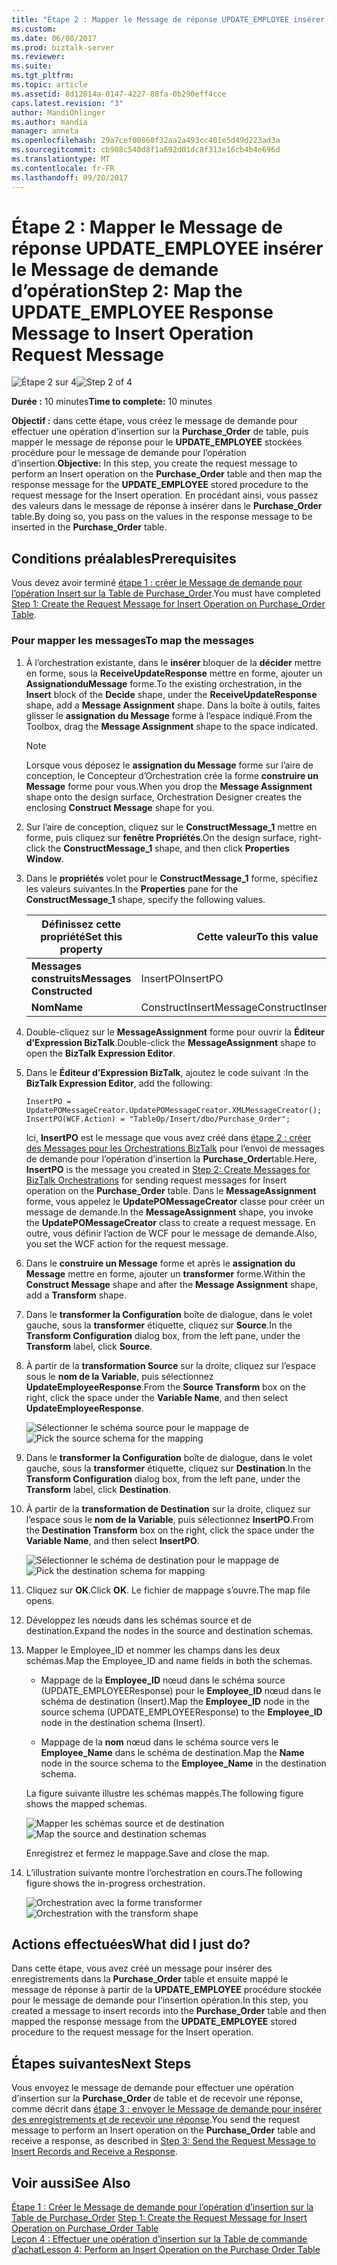 ```yaml
---
title: "Étape 2 : Mapper le Message de réponse UPDATE_EMPLOYEE insérer le Message de demande d’opération | Documents Microsoft"
ms.custom: 
ms.date: 06/08/2017
ms.prod: biztalk-server
ms.reviewer: 
ms.suite: 
ms.tgt_pltfrm: 
ms.topic: article
ms.assetid: 8d12014a-0147-4227-88fa-0b290eff4cce
caps.latest.revision: "3"
author: MandiOhlinger
ms.author: mandia
manager: anneta
ms.openlocfilehash: 29a7cef00860f32aa2a493cc401e5d49d223ad3a
ms.sourcegitcommit: cb908c540d8f1a692d01dc8f313e16cb4b4e696d
ms.translationtype: MT
ms.contentlocale: fr-FR
ms.lasthandoff: 09/20/2017
---
```

# <a name="step-2-map-the-updateemployee-response-message-to-insert-operation-request-message"></a><span data-ttu-id="63325-102">Étape 2 : Mapper le Message de réponse UPDATE_EMPLOYEE insérer le Message de demande d’opération</span><span class="sxs-lookup"><span data-stu-id="63325-102">Step 2: Map the UPDATE_EMPLOYEE Response Message to Insert Operation Request Message</span></span>
<span data-ttu-id="63325-103">![Étape 2 sur 4](../../adapters-and-accelerators/adapter-oracle-ebs/media/step-2of4.gif "Step_2of4")</span><span class="sxs-lookup"><span data-stu-id="63325-103">![Step 2 of 4](../../adapters-and-accelerators/adapter-oracle-ebs/media/step-2of4.gif "Step_2of4")</span></span>  
  
 <span data-ttu-id="63325-104">**Durée :** 10 minutes</span><span class="sxs-lookup"><span data-stu-id="63325-104">**Time to complete:** 10 minutes</span></span>  
  
 <span data-ttu-id="63325-105">**Objectif :** dans cette étape, vous créez le message de demande pour effectuer une opération d’insertion sur la **Purchase_Order** de table, puis mapper le message de réponse pour le **UPDATE_EMPLOYEE** stockées procédure pour le message de demande pour l’opération d’insertion.</span><span class="sxs-lookup"><span data-stu-id="63325-105">**Objective:** In this step, you create the request message to perform an Insert operation on the **Purchase_Order** table and then map the response message for the **UPDATE_EMPLOYEE** stored procedure to the request message for the Insert operation.</span></span> <span data-ttu-id="63325-106">En procédant ainsi, vous passez des valeurs dans le message de réponse à insérer dans le **Purchase_Order** table.</span><span class="sxs-lookup"><span data-stu-id="63325-106">By doing so, you pass on the values in the response message to be inserted in the **Purchase_Order** table.</span></span>  
  
## <a name="prerequisites"></a><span data-ttu-id="63325-107">Conditions préalables</span><span class="sxs-lookup"><span data-stu-id="63325-107">Prerequisites</span></span>  
 <span data-ttu-id="63325-108">Vous devez avoir terminé [étape 1 : créer le Message de demande pour l’opération Insert sur la Table de Purchase_Order](../../adapters-and-accelerators/adapter-sql/step-1-create-the-request-message-for-insert-operation-on-purchase-order-table.md).</span><span class="sxs-lookup"><span data-stu-id="63325-108">You must have completed [Step 1: Create the Request Message for Insert Operation on Purchase_Order Table](../../adapters-and-accelerators/adapter-sql/step-1-create-the-request-message-for-insert-operation-on-purchase-order-table.md).</span></span>  
  
### <a name="to-map-the-messages"></a><span data-ttu-id="63325-109">Pour mapper les messages</span><span class="sxs-lookup"><span data-stu-id="63325-109">To map the messages</span></span>  
  
1.  <span data-ttu-id="63325-110">À l’orchestration existante, dans le **insérer** bloquer de la **décider** mettre en forme, sous la **ReceiveUpdateResponse** mettre en forme, ajouter un **AssignationduMessage** forme.</span><span class="sxs-lookup"><span data-stu-id="63325-110">To the existing orchestration, in the **Insert** block of the **Decide** shape, under the **ReceiveUpdateResponse** shape, add a **Message Assignment** shape.</span></span> <span data-ttu-id="63325-111">Dans la boîte à outils, faites glisser le **assignation du Message** forme à l’espace indiqué.</span><span class="sxs-lookup"><span data-stu-id="63325-111">From the Toolbox, drag the **Message Assignment** shape to the space indicated.</span></span>  
  
    > [!NOTE]
    >  <span data-ttu-id="63325-112">Lorsque vous déposez le **assignation du Message** forme sur l’aire de conception, le Concepteur d’Orchestration crée la forme **construire un Message** forme pour vous.</span><span class="sxs-lookup"><span data-stu-id="63325-112">When you drop the **Message Assignment** shape onto the design surface, Orchestration Designer creates the enclosing **Construct Message** shape for you.</span></span>  
  
2.  <span data-ttu-id="63325-113">Sur l’aire de conception, cliquez sur le **ConstructMessage_1** mettre en forme, puis cliquez sur **fenêtre Propriétés**.</span><span class="sxs-lookup"><span data-stu-id="63325-113">On the design surface, right-click the **ConstructMessage_1** shape, and then click **Properties Window**.</span></span>  
  
3.  <span data-ttu-id="63325-114">Dans le **propriétés** volet pour le **ConstructMessage_1** forme, spécifiez les valeurs suivantes.</span><span class="sxs-lookup"><span data-stu-id="63325-114">In the **Properties** pane for the **ConstructMessage_1** shape, specify the following values.</span></span>  
  
    |<span data-ttu-id="63325-115">Définissez cette propriété</span><span class="sxs-lookup"><span data-stu-id="63325-115">Set this property</span></span>|<span data-ttu-id="63325-116">Cette valeur</span><span class="sxs-lookup"><span data-stu-id="63325-116">To this value</span></span>|  
    |-----------------------|-------------------|  
    |<span data-ttu-id="63325-117">**Messages construits**</span><span class="sxs-lookup"><span data-stu-id="63325-117">**Messages Constructed**</span></span>|<span data-ttu-id="63325-118">InsertPO</span><span class="sxs-lookup"><span data-stu-id="63325-118">InsertPO</span></span>|  
    |<span data-ttu-id="63325-119">**Nom**</span><span class="sxs-lookup"><span data-stu-id="63325-119">**Name**</span></span>|<span data-ttu-id="63325-120">ConstructInsertMessage</span><span class="sxs-lookup"><span data-stu-id="63325-120">ConstructInsertMessage</span></span>|  
  
4.  <span data-ttu-id="63325-121">Double-cliquez sur le **MessageAssignment** forme pour ouvrir la **Éditeur d’Expression BizTalk**.</span><span class="sxs-lookup"><span data-stu-id="63325-121">Double-click the **MessageAssignment** shape to open the **BizTalk Expression Editor**.</span></span>  
  
5.  <span data-ttu-id="63325-122">Dans le **Éditeur d’Expression BizTalk**, ajoutez le code suivant :</span><span class="sxs-lookup"><span data-stu-id="63325-122">In the **BizTalk Expression Editor**, add the following:</span></span>  
  
    ```  
    InsertPO = UpdatePOMessageCreator.UpdatePOMessageCreator.XMLMessageCreator();  
    InsertPO(WCF.Action) = "TableOp/Insert/dbo/Purchase_Order";  
    ```  
  
     <span data-ttu-id="63325-123">Ici, **InsertPO** est le message que vous avez créé dans [étape 2 : créer des Messages pour les Orchestrations BizTalk](../../adapters-and-accelerators/adapter-sql/step-2-create-messages-for-biztalk-orchestrations.md) pour l’envoi de messages de demande pour l’opération d’insertion la **Purchase_Order**table.</span><span class="sxs-lookup"><span data-stu-id="63325-123">Here, **InsertPO** is the message you created in [Step 2: Create Messages for BizTalk Orchestrations](../../adapters-and-accelerators/adapter-sql/step-2-create-messages-for-biztalk-orchestrations.md) for sending request messages for Insert operation on the **Purchase_Order** table.</span></span> <span data-ttu-id="63325-124">Dans le **MessageAssignment** forme, vous appelez le **UpdatePOMessageCreator** classe pour créer un message de demande.</span><span class="sxs-lookup"><span data-stu-id="63325-124">In the **MessageAssignment** shape, you invoke the **UpdatePOMessageCreator** class to create a request message.</span></span> <span data-ttu-id="63325-125">En outre, vous définir l’action de WCF pour le message de demande.</span><span class="sxs-lookup"><span data-stu-id="63325-125">Also, you set the WCF action for the request message.</span></span>  
  
6.  <span data-ttu-id="63325-126">Dans le **construire un Message** forme et après le **assignation du Message** mettre en forme, ajouter un **transformer** forme.</span><span class="sxs-lookup"><span data-stu-id="63325-126">Within the **Construct Message** shape and after the **Message Assignment** shape, add a **Transform** shape.</span></span>  
  
7.  <span data-ttu-id="63325-127">Dans le **transformer la Configuration** boîte de dialogue, dans le volet gauche, sous la **transformer** étiquette, cliquez sur **Source**.</span><span class="sxs-lookup"><span data-stu-id="63325-127">In the **Transform Configuration** dialog box, from the left pane, under the **Transform** label, click **Source**.</span></span>  
  
8.  <span data-ttu-id="63325-128">À partir de la **transformation Source** sur la droite, cliquez sur l’espace sous le **nom de la Variable**, puis sélectionnez **UpdateEmployeeResponse**.</span><span class="sxs-lookup"><span data-stu-id="63325-128">From the **Source Transform** box on the right, click the space under the **Variable Name**, and then select **UpdateEmployeeResponse**.</span></span>  
  
     <span data-ttu-id="63325-129">![Sélectionner le schéma source pour le mappage de](../../adapters-and-accelerators/adapter-sql/media/sql-adap-tut-05-source-map.gif "sql_adap_tut_05_source_map")</span><span class="sxs-lookup"><span data-stu-id="63325-129">![Pick the source schema for the mapping](../../adapters-and-accelerators/adapter-sql/media/sql-adap-tut-05-source-map.gif "sql_adap_tut_05_source_map")</span></span>  
  
9. <span data-ttu-id="63325-130">Dans le **transformer la Configuration** boîte de dialogue, dans le volet gauche, sous la **transformer** étiquette, cliquez sur **Destination**.</span><span class="sxs-lookup"><span data-stu-id="63325-130">In the **Transform Configuration** dialog box, from the left pane, under the **Transform** label, click **Destination**.</span></span>  
  
10. <span data-ttu-id="63325-131">À partir de la **transformation de Destination** sur la droite, cliquez sur l’espace sous le **nom de la Variable**, puis sélectionnez **InsertPO**.</span><span class="sxs-lookup"><span data-stu-id="63325-131">From the **Destination Transform** box on the right, click the space under the **Variable Name**, and then select **InsertPO**.</span></span>  
  
     <span data-ttu-id="63325-132">![Sélectionner le schéma de destination pour le mappage de](../../adapters-and-accelerators/adapter-sql/media/sql-adap-tut-05-dest-map.gif "sql_adap_tut_05_dest_map")</span><span class="sxs-lookup"><span data-stu-id="63325-132">![Pick the destination schema for mapping](../../adapters-and-accelerators/adapter-sql/media/sql-adap-tut-05-dest-map.gif "sql_adap_tut_05_dest_map")</span></span>  
  
11. <span data-ttu-id="63325-133">Cliquez sur **OK**.</span><span class="sxs-lookup"><span data-stu-id="63325-133">Click **OK**.</span></span> <span data-ttu-id="63325-134">Le fichier de mappage s’ouvre.</span><span class="sxs-lookup"><span data-stu-id="63325-134">The map file opens.</span></span>  
  
12. <span data-ttu-id="63325-135">Développez les nœuds dans les schémas source et de destination.</span><span class="sxs-lookup"><span data-stu-id="63325-135">Expand the nodes in the source and destination schemas.</span></span>  
  
13. <span data-ttu-id="63325-136">Mapper le Employee_ID et nommer les champs dans les deux schémas.</span><span class="sxs-lookup"><span data-stu-id="63325-136">Map the Employee_ID and name fields in both the schemas.</span></span>  
  
    -   <span data-ttu-id="63325-137">Mappage de la **Employee_ID** nœud dans le schéma source (UPDATE_EMPLOYEEResponse) pour le **Employee_ID** nœud dans le schéma de destination (Insert).</span><span class="sxs-lookup"><span data-stu-id="63325-137">Map the **Employee_ID** node in the source schema (UPDATE_EMPLOYEEResponse) to the **Employee_ID** node in the destination schema (Insert).</span></span>  
  
    -   <span data-ttu-id="63325-138">Mappage de la **nom** nœud dans le schéma source vers le **Employee_Name** dans le schéma de destination.</span><span class="sxs-lookup"><span data-stu-id="63325-138">Map the **Name** node in the source schema to the **Employee_Name** in the destination schema.</span></span>  
  
     <span data-ttu-id="63325-139">La figure suivante illustre les schémas mappés.</span><span class="sxs-lookup"><span data-stu-id="63325-139">The following figure shows the mapped schemas.</span></span>  
  
     <span data-ttu-id="63325-140">![Mapper les schémas source et de destination](../../adapters-and-accelerators/adapter-sql/media/sql-adap-tut-07-dest-map.gif "sql_adap_tut_07_dest_map")</span><span class="sxs-lookup"><span data-stu-id="63325-140">![Map the source and destination schemas](../../adapters-and-accelerators/adapter-sql/media/sql-adap-tut-07-dest-map.gif "sql_adap_tut_07_dest_map")</span></span>  
  
     <span data-ttu-id="63325-141">Enregistrez et fermez le mappage.</span><span class="sxs-lookup"><span data-stu-id="63325-141">Save and close the map.</span></span>  
  
14. <span data-ttu-id="63325-142">L’illustration suivante montre l’orchestration en cours.</span><span class="sxs-lookup"><span data-stu-id="63325-142">The following figure shows the in-progress orchestration.</span></span>  
  
     <span data-ttu-id="63325-143">![Orchestration avec la forme transformer](../../adapters-and-accelerators/adapter-sql/media/sql-adap-tut-08-map-orch.gif "sql_adap_tut_08_map_orch")</span><span class="sxs-lookup"><span data-stu-id="63325-143">![Orchestration with the transform shape](../../adapters-and-accelerators/adapter-sql/media/sql-adap-tut-08-map-orch.gif "sql_adap_tut_08_map_orch")</span></span>  
  
## <a name="what-did-i-just-do"></a><span data-ttu-id="63325-144">Actions effectuées</span><span class="sxs-lookup"><span data-stu-id="63325-144">What did I just do?</span></span>  
 <span data-ttu-id="63325-145">Dans cette étape, vous avez créé un message pour insérer des enregistrements dans la **Purchase_Order** table et ensuite mappé le message de réponse à partir de la **UPDATE_EMPLOYEE** procédure stockée pour le message de demande pour l’insertion opération.</span><span class="sxs-lookup"><span data-stu-id="63325-145">In this step, you created a message to insert records into the **Purchase_Order** table and then mapped the response message from the **UPDATE_EMPLOYEE** stored procedure to the request message for the Insert operation.</span></span>  
  
## <a name="next-steps"></a><span data-ttu-id="63325-146">Étapes suivantes</span><span class="sxs-lookup"><span data-stu-id="63325-146">Next Steps</span></span>  
 <span data-ttu-id="63325-147">Vous envoyez le message de demande pour effectuer une opération d’insertion sur la **Purchase_Order** de table et de recevoir une réponse, comme décrit dans [étape 3 : envoyer le Message de demande pour insérer des enregistrements et de recevoir une réponse](../../adapters-and-accelerators/adapter-sql/step-3-send-the-request-message-to-insert-records-and-receive-a-response.md).</span><span class="sxs-lookup"><span data-stu-id="63325-147">You send the request message to perform an Insert operation on the **Purchase_Order** table and receive a response, as described in [Step 3: Send the Request Message to Insert Records and Receive a Response](../../adapters-and-accelerators/adapter-sql/step-3-send-the-request-message-to-insert-records-and-receive-a-response.md).</span></span>  
  
## <a name="see-also"></a><span data-ttu-id="63325-148">Voir aussi</span><span class="sxs-lookup"><span data-stu-id="63325-148">See Also</span></span>  
 <span data-ttu-id="63325-149">[Étape 1 : Créer le Message de demande pour l’opération d’insertion sur la Table de Purchase_Order](../../adapters-and-accelerators/adapter-sql/step-1-create-the-request-message-for-insert-operation-on-purchase-order-table.md) </span><span class="sxs-lookup"><span data-stu-id="63325-149">[Step 1: Create the Request Message for Insert Operation on Purchase_Order Table](../../adapters-and-accelerators/adapter-sql/step-1-create-the-request-message-for-insert-operation-on-purchase-order-table.md) </span></span>  
 [<span data-ttu-id="63325-150">Leçon 4 : Effectuer une opération d’insertion sur la Table de commande d’achat</span><span class="sxs-lookup"><span data-stu-id="63325-150">Lesson 4: Perform an Insert Operation on the Purchase Order Table</span></span>](../../adapters-and-accelerators/adapter-sql/lesson-4-perform-an-insert-operation-on-the-purchase-order-table.md)